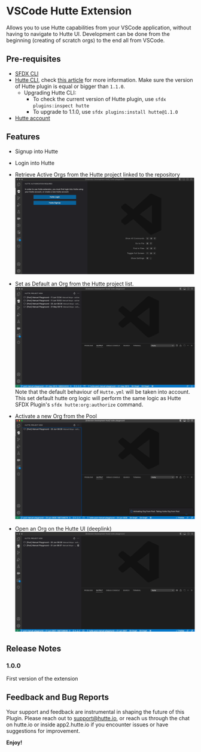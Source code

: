# VSCode Hutte Extension

Allows you to use Hutte capabilities from your VSCode application, without having to navigate to Hutte UI. Development can be done from the beginning (creating of scratch orgs) to the end all from VSCode.

## Pre-requisites

- [SFDX CLI](https://developer.salesforce.com/tools/sfdxcli)
- [Hutte CLI](https://github.com/hutte-io/cli), check [this article](https://docs.hutte.io/en/articles/6836945-hutte-sfdx-plugin) for more information. Make sure the version of Hutte plugin is equal or bigger than `1.1.0`.
  - Upgrading Hutte CLI:
    - To check the current version of Hutte plugin, use `sfdx plugins:inspect hutte`
    - To upgrade to 1.1.0, use `sfdx plugins:install hutte@1.1.0`
- [Hutte account](https://hutte.io/trails/signup/)

## Features

- Signup into Hutte
- Login into Hutte
- Retrieve Active Orgs from the Hutte project linked to the repository
 ![](./resources/documentation/gifs/HutteLogin.gif)

- Set as Default an Org from the Hutte project list.
  ![](./resources/documentation/gifs/HutteSetDefaultOrg.gif)
  Note that the default behaviour of `Hutte.yml` will be taken into account. This set default hutte org logic will perform the same logic as Hutte SFDX Plugin's `sfdx hutte:org:authorize` command.

- Activate a new Org from the Pool
  ![](./resources/documentation/gifs/TakingOrgFromPool.gif)

- Open an Org on the Hutte UI (deeplink)
  ![](./resources/documentation/gifs/OpenInHutte.gif) 

## Release Notes

### 1.0.0

First version of the extension

## Feedback and Bug Reports

Your support and feedback are instrumental in shaping the future of this Plugin. Please reach out to support@hutte.io, or reach us through the chat on hutte.io or inside app2.hutte.io if you encounter issues or have suggestions for improvement.

**Enjoy!**
